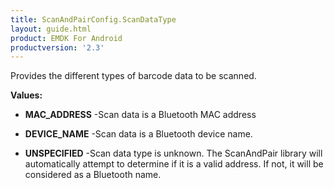 ```yaml
---
title: ScanAndPairConfig.ScanDataType
layout: guide.html
product: EMDK For Android
productversion: '2.3'
---
```


Provides the different types of barcode data to be scanned.

**Values:**

* **MAC_ADDRESS** -Scan data is a Bluetooth MAC address

* **DEVICE_NAME** -Scan data is a Bluetooth device name.

* **UNSPECIFIED** -Scan data type is unknown. The ScanAndPair library will automatically attempt to determine
 if it is a valid address. If not, it will be considered as a Bluetooth name.










